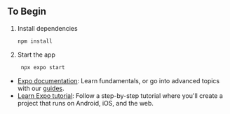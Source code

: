 ## To Begin

1. Install dependencies

   ```bash
   npm install
   ```

2. Start the app

   ```bash
    npx expo start
   ```

- [Expo documentation](https://docs.expo.dev/): Learn fundamentals, or go into advanced topics with our [guides](https://docs.expo.dev/guides).
- [Learn Expo tutorial](https://docs.expo.dev/tutorial/introduction/): Follow a step-by-step tutorial where you'll create a project that runs on Android, iOS, and the web.

